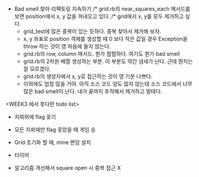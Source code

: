 * Bad smell 찾아 리팩토링 지속하기
  /* grid.rb의 near_squares_each 메서드를 보면 position에서 x, y 값을 꺼내오고 있다.
  /*  grid에서 x, y를 모두 제거하고 싶다.
  * grid_test에 많은 중복이 있는 듯하다. 중복 찾아서 제거해 보자.
  * x, y 좌표로 position 객체를 생성할 때 0 보다 작은 값일 경우 Exception을 throw 하는 것이 영 마음에 들지 않는다.
  * grid.rb의 row, column 메서드. 뭔가 찜찜하다. 여기도 뭔가 bad smell
  * grid.rb의 2차원 배열 생성하는 부분. 이 부분도 약간 냄새가 난다. 근데 뭔지는 잘 모르겠다.
  * grid.rb의 생성자에서 x, y로 접근하는 것이 영 기분 나쁘다.
  * 이외에도 엄청 많을 거야. 아직 소스 코드 양도 많지 않는데 소스 코드에서 너무 많은 bad smell이 난다. 내가 끝까지 추적해서 제거하고 말테다.

<WEEK3 에서 못다한 todo list>
* 지뢰위에 flag 꽂기
* 모든 지뢰에만 flag 꽂았을 때 게임 승
* Grid 초기화 할 때, mine 랜덤 설치

* 타이머
* 알고리즘 개선해서 square open 시 중복 접근 X
